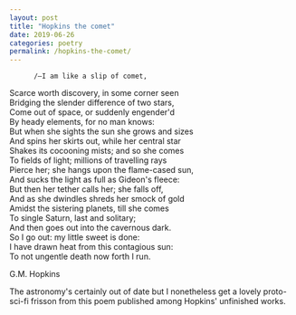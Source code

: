 ```yaml
---
layout: post
title: "Hopkins the comet"
date: 2019-06-26
categories: poetry
permalink: /hopkins-the-comet/
---
```


          /—I am like a slip of comet,    
Scarce worth discovery, in some corner seen    
Bridging the slender difference of two stars,    
Come out of space, or suddenly engender'd    
By heady elements, for no man knows:    
But when she sights the sun she grows and sizes    
And spins her skirts out, while her central star    
Shakes its cocooning mists; and so she comes    
To fields of light; millions of travelling rays    
Pierce her; she hangs upon the flame-cased sun,    
And sucks the light as full as Gideon's fleece:    
But then her tether calls her; she falls off,    
And as she dwindles shreds her smock of gold    
Amidst the sistering planets, till she comes    
To single Saturn, last and solitary;     
And then goes out into the cavernous dark.    
So I go out: my little sweet is done:    
I have drawn heat from this contagious sun:    
To not ungentle death now forth I run.

G.M. Hopkins

The astronomy's certainly out of date but I nonetheless get a lovely proto-sci-fi frisson from this poem published among Hopkins' unfinished works.
